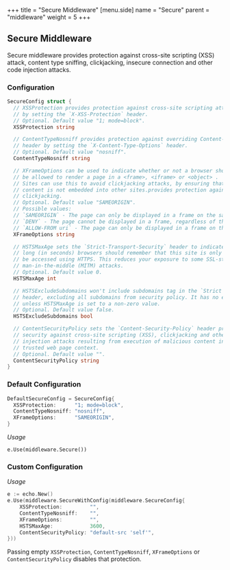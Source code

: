 +++
title = "Secure Middleware"
[menu.side]
  name = "Secure"
  parent = "middleware"
  weight = 5
+++

## Secure Middleware

Secure middleware provides protection against cross-site scripting (XSS) attack,
content type sniffing, clickjacking, insecure connection and other code injection
attacks.

### Configuration

```go
SecureConfig struct {
  // XSSProtection provides protection against cross-site scripting attack (XSS)
  // by setting the `X-XSS-Protection` header.
  // Optional. Default value "1; mode=block".
  XSSProtection string

  // ContentTypeNosniff provides protection against overriding Content-Type
  // header by setting the `X-Content-Type-Options` header.
  // Optional. Default value "nosniff".
  ContentTypeNosniff string

  // XFrameOptions can be used to indicate whether or not a browser should
  // be allowed to render a page in a <frame>, <iframe> or <object> .
  // Sites can use this to avoid clickjacking attacks, by ensuring that their
  // content is not embedded into other sites.provides protection against
  // clickjacking.
  // Optional. Default value "SAMEORIGIN".
  // Possible values:
  // `SAMEORIGIN` - The page can only be displayed in a frame on the same origin as the page itself.
  // `DENY` - The page cannot be displayed in a frame, regardless of the site attempting to do so.
  // `ALLOW-FROM uri` - The page can only be displayed in a frame on the specified origin.
  XFrameOptions string

  // HSTSMaxAge sets the `Strict-Transport-Security` header to indicate how
  // long (in seconds) browsers should remember that this site is only to
  // be accessed using HTTPS. This reduces your exposure to some SSL-stripping
  // man-in-the-middle (MITM) attacks.
  // Optional. Default value 0.
  HSTSMaxAge int

  // HSTSExcludeSubdomains won't include subdomains tag in the `Strict Transport Security`
  // header, excluding all subdomains from security policy. It has no effect
  // unless HSTSMaxAge is set to a non-zero value.
  // Optional. Default value false.
  HSTSExcludeSubdomains bool

  // ContentSecurityPolicy sets the `Content-Security-Policy` header providing
  // security against cross-site scripting (XSS), clickjacking and other code
  // injection attacks resulting from execution of malicious content in the
  // trusted web page context.
  // Optional. Default value "".
  ContentSecurityPolicy string
}
```

### Default Configuration

```go
DefaultSecureConfig = SecureConfig{
  XSSProtection:      "1; mode=block",
  ContentTypeNosniff: "nosniff",
  XFrameOptions:      "SAMEORIGIN",
}
```

*Usage*

`e.Use(middleware.Secure())`

### Custom Configuration

*Usage*

```go
e := echo.New()
e.Use(middleware.SecureWithConfig(middleware.SecureConfig{
	XSSProtection:         "",
	ContentTypeNosniff:    "",
	XFrameOptions:         "",
	HSTSMaxAge:            3600,
	ContentSecurityPolicy: "default-src 'self'",
}))
```

Passing empty `XSSProtection`, `ContentTypeNosniff`, `XFrameOptions` or `ContentSecurityPolicy`
disables that protection.
